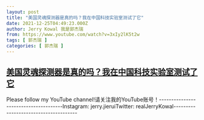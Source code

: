 ```yaml
---
layout: post
title: "美国灵魂探测器是真的吗？我在中国科技实验室测试了它"
date: 2021-12-25T04:49:23.000Z
author: Jerry Kowal 我是郭杰瑞
from: https://www.youtube.com/watch?v=3xIy2lK5t2w
tags: [ 郭杰瑞 ]
categories: [ 郭杰瑞 ]
---
```

<!--1640407763000-->
[美国灵魂探测器是真的吗？我在中国科技实验室测试了它](https://www.youtube.com/watch?v=3xIy2lK5t2w)
------

<div>
Please follow my YouTube channel!请关注我的YouTube账号！--------------------------------------Instagram: jerry.jieruiTwitter: realJerryKowal--------------------------------------
</div>
